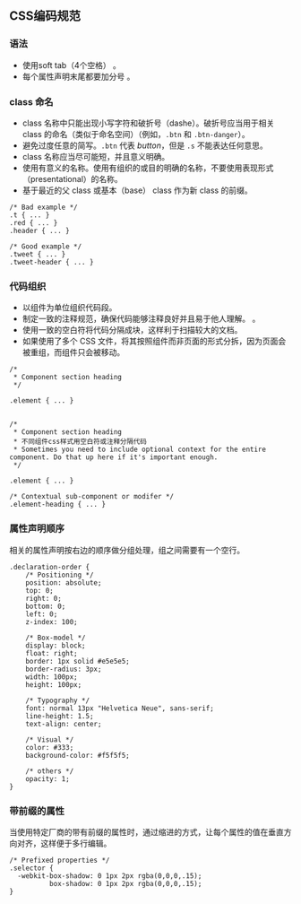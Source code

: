 ## **CSS编码规范**

### 语法

* 使用soft tab（4个空格） 。
* 每个属性声明末尾都要加分号 。

### class 命名

* class 名称中只能出现小写字符和破折号（dashe）。破折号应当用于相关 class 的命名（类似于命名空间）（例如，`.btn` 和 `.btn-danger`）。
* 避免过度任意的简写。`.btn` 代表 _button_，但是 `.s` 不能表达任何意思。
* class 名称应当尽可能短，并且意义明确。
* 使用有意义的名称。使用有组织的或目的明确的名称，不要使用表现形式（presentational）的名称。
* 基于最近的父 class 或基本（base） class 作为新 class 的前缀。

```
/* Bad example */
.t { ... }
.red { ... }
.header { ... }

/* Good example */
.tweet { ... }
.tweet-header { ... }
```

### 代码组织

* 以组件为单位组织代码段。
* 制定一致的注释规范，确保代码能够注释良好并且易于他人理解。 。
* 使用一致的空白符将代码分隔成块，这样利于扫描较大的文档。
* 如果使用了多个 CSS 文件，将其按照组件而非页面的形式分拆，因为页面会被重组，而组件只会被移动。

```
/*
 * Component section heading
 */

.element { ... }


/*
 * Component section heading
 * 不同组件css样式用空白符或注释分隔代码
 * Sometimes you need to include optional context for the entire component. Do that up here if it's important enough.
 */

.element { ... }

/* Contextual sub-component or modifer */
.element-heading { ... }
```

### 属性声明顺序

相关的属性声明按右边的顺序做分组处理，组之间需要有一个空行。

```
.declaration-order {
    /* Positioning */ 
    position: absolute;
    top: 0;
    right: 0;
    bottom: 0;
    left: 0;
    z-index: 100;

    /* Box-model */ 
    display: block;
    float: right;
    border: 1px solid #e5e5e5;
    border-radius: 3px;
    width: 100px;
    height: 100px;

    /* Typography */ 
    font: normal 13px "Helvetica Neue", sans-serif;
    line-height: 1.5;
    text-align: center;

    /* Visual */ 
    color: #333;
    background-color: #f5f5f5;

    /* others */ 
    opacity: 1;
}
```

### 带前缀的属性

当使用特定厂商的带有前缀的属性时，通过缩进的方式，让每个属性的值在垂直方向对齐，这样便于多行编辑。

```
/* Prefixed properties */
.selector {
  -webkit-box-shadow: 0 1px 2px rgba(0,0,0,.15);
          box-shadow: 0 1px 2px rgba(0,0,0,.15);
}
```

